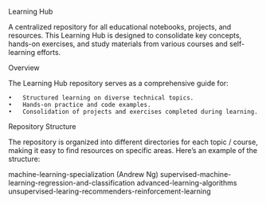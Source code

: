 Learning Hub

A centralized repository for all educational notebooks, projects, and resources. This Learning Hub is designed to consolidate key concepts, hands-on exercises, and study materials from various courses and self-learning efforts.

Overview

The Learning Hub repository serves as a comprehensive guide for:

	•	Structured learning on diverse technical topics.
	•	Hands-on practice and code examples.
	•	Consolidation of projects and exercises completed during learning.

Repository Structure

The repository is organized into different directories for each topic / course, making it easy to find resources on specific areas. Here’s an example of the structure:

machine-learning-specialization (Andrew Ng)
    supervised-machine-learning-regression-and-classification
    advanced-learning-algorithms
    unsupervised-learing-recommenders-reinforcement-learning